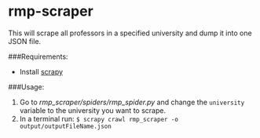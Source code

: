 # rmp-scraper

This will scrape all professors in a specified university and dump it into one JSON file.

###Requirements:

* Install [scrapy](http://doc.scrapy.org/en/latest/intro/install.html)

###Usage:

1. Go to *rmp_scraper/spiders/rmp_spider.py* and change the ```university``` variable to the university you want to scrape.
2. In a terminal run:
```$ scrapy crawl rmp_scraper -o output/outputFileName.json```
